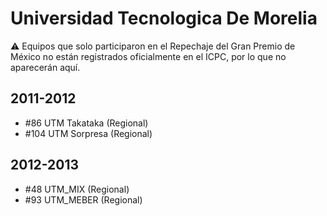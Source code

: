 # Universidad Tecnologica De Morelia

:warning: Equipos que solo participaron en el Repechaje del Gran Premio de México no están registrados oficialmente en el ICPC, por lo que no aparecerán aquí.

## 2011-2012

- #86 UTM Takataka (Regional)
- #104 UTM Sorpresa (Regional)

## 2012-2013

- #48 UTM_MIX (Regional)
- #93 UTM_MEBER (Regional)


